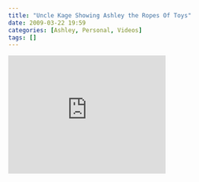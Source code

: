 ```yaml
---
title: "Uncle Kage Showing Ashley the Ropes Of Toys"
date: 2009-03-22 19:59
categories: [Ashley, Personal, Videos]
tags: []
---
```

<iframe src="https://skydrive.live.com/embed?cid=F443C8FEC5D6FFCE&amp;resid=F443C8FEC5D6FFCE%21196&amp;authkey=AG7ZRQ25aiezExs" width="320" height="240" frameborder="0" scrolling="no"></iframe>
